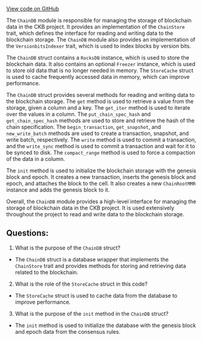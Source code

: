 [View code on GitHub](https://github.com/nervosnetwork/ckb/blob/develop/store/src/db.rs)

The `ChainDB` module is responsible for managing the storage of blockchain data in the CKB project. It provides an implementation of the `ChainStore` trait, which defines the interface for reading and writing data to the blockchain storage. The `ChainDB` module also provides an implementation of the `VersionbitsIndexer` trait, which is used to index blocks by version bits.

The `ChainDB` struct contains a `RocksDB` instance, which is used to store the blockchain data. It also contains an optional `Freezer` instance, which is used to store old data that is no longer needed in memory. The `StoreCache` struct is used to cache frequently accessed data in memory, which can improve performance.

The `ChainDB` struct provides several methods for reading and writing data to the blockchain storage. The `get` method is used to retrieve a value from the storage, given a column and a key. The `get_iter` method is used to iterate over the values in a column. The `put_chain_spec_hash` and `get_chain_spec_hash` methods are used to store and retrieve the hash of the chain specification. The `begin_transaction`, `get_snapshot`, and `new_write_batch` methods are used to create a transaction, snapshot, and write batch, respectively. The `write` method is used to commit a transaction, and the `write_sync` method is used to commit a transaction and wait for it to be synced to disk. The `compact_range` method is used to force a compaction of the data in a column.

The `init` method is used to initialize the blockchain storage with the genesis block and epoch. It creates a new transaction, inserts the genesis block and epoch, and attaches the block to the cell. It also creates a new `ChainRootMMR` instance and adds the genesis block to it.

Overall, the `ChainDB` module provides a high-level interface for managing the storage of blockchain data in the CKB project. It is used extensively throughout the project to read and write data to the blockchain storage.
## Questions:
 1. What is the purpose of the `ChainDB` struct?
- The `ChainDB` struct is a database wrapper that implements the `ChainStore` trait and provides methods for storing and retrieving data related to the blockchain.

2. What is the role of the `StoreCache` struct in this code?
- The `StoreCache` struct is used to cache data from the database to improve performance.

3. What is the purpose of the `init` method in the `ChainDB` struct?
- The `init` method is used to initialize the database with the genesis block and epoch data from the consensus rules.

